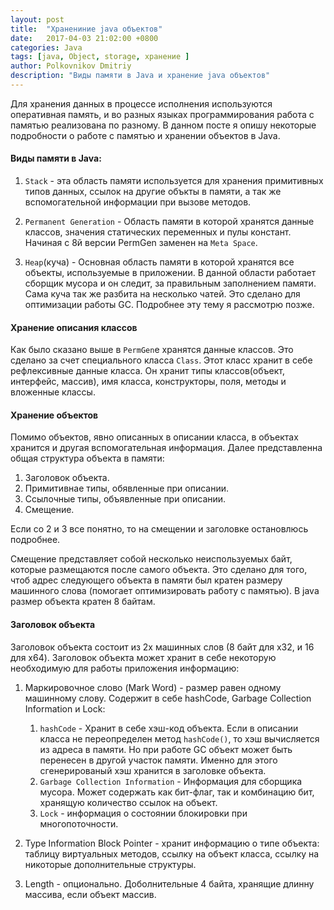 ```yaml
---
layout: post
title:  "Хранениние java объектов"
date:   2017-04-03 21:02:00 +0800
categories: Java
tags: [java, Object, storage, хранение ]
author: Polkovnikov Dmitriy
description: "Виды памяти в Java и хранение java объектов"
---
```


Для хранения данных в процессе исполнения используются оперативная память,
и во разных языках программирования работа с памятью реализована по разному.
В данном посте я опишу некоторые подробности о работе с памятью и хранении объектов в Java.

#### Виды памяти в Java:

1. `Stack` - эта область памяти используется для хранения примитивных типов данных, ссылок на другие объкты в памяти, а так же вспомогательной информации при вызове методов.

2. `Permanent Generation` - Область памяти в которой хранятся данные классов, значения статических переменных и пулы констант.
    Начиная с 8й версии PermGen заменен на `Meta Space`.

3. `Heap`(куча) - Основная область памяти в которой хранятся все объекты, используемые в приложении.
В данной области работает сборщик мусора и он следит, за правильным заполнением памяти. Сама куча так же разбита на несколько чатей.
Это сделано для оптимизации работы GC. Подробнее эту тему я рассмотрю позже.

#### Хранение описания классов

Как было сказано выше в `PermGen`e хранятся данные классов. Это сделано за счет специального класса `Class`.
Этот класс хранит в себе рефлексивные данные класса. Он хранит типы классов(объект, интерфейс, массив),
имя класса, конструкторы, поля, методы и вложенные классы.

#### Хранение объектов

Помимо объектов, явно описанных в описании класса, в объектах хранится и другая вспомогательная информация.
Далее представленна общая структура объекта в памяти:

1. Заголовок объекта.
2. Примитивнае типы, обявленные при описании.
3. Ссылочные типы, объявленные при описании.
4. Смещение.

Если со 2 и 3 все понятно, то на смещении и заголовке остановлюсь подробнее.

Смещение представляет собой несколько неиспользуемых байт, которые размещаются после самого объекта.
Это сделано для того, чтоб адрес следующего объекта в памяти был кратен размеру машинного слова
(помогает оптимизировать работу с памятью). В java размер объекта кратен 8 байтам.

#### Заголовок объекта

Заголовок объекта состоит из 2х машинных слов (8 байт для x32, и 16 для x64).
Заголовок объекта может хранит в себе некоторую необходимую для работы приложения информацию:

1. Маркировочное слово (Mark Word) - размер равен одному машинному слову. Содержит в себе hashCode, Garbage Collection Information и Lock:

    1. `hashCode` - Хранит в себе хэш-код объекта.
    Если в описании класса не переопределен метод `hashCode()`, то хэш вычисляется из адреса в памяти.
    Но при работе GC объект может быть перенесен в другой участок памяти.
    Именно для этого сгенерированый хэш хранится в заголовке объекта.
    2. `Garbage Collection Information` - Информация для сборщика мусора.
    Может содержать как бит-флаг, так и комбинацию бит, хранящую количество ссылок на объект.
    3. `Lock` - информация о состоянии блокировки при многопоточности.

2. Type Information Block Pointer - хранит информацию о типе объекта: таблицу виртуальных методов, ссылку на объект класса, ссылку на никоторые дополнительные структуры.

3. Length - опционально. Доболнительные 4 байта, хранящие длинну массива, если объект массив.